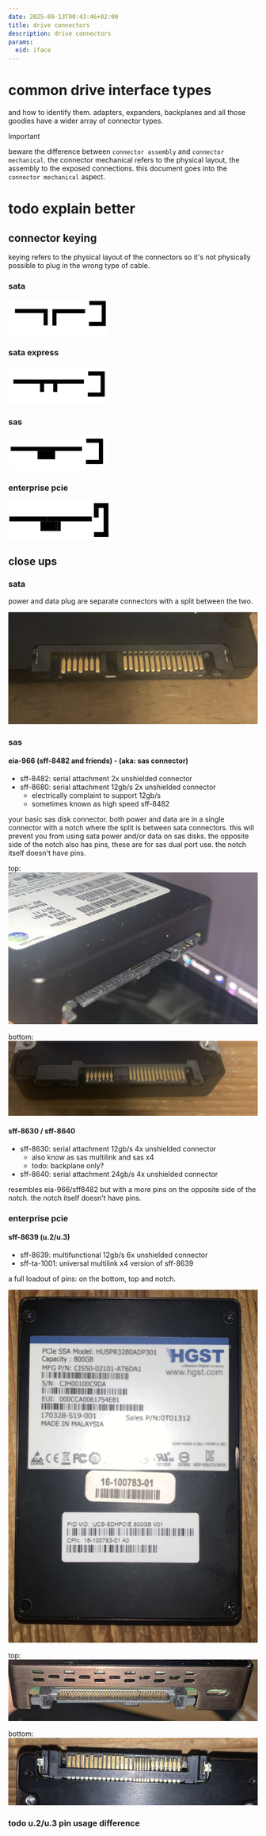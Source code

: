 ```yaml
---
date: 2025-09-13T00:43:46+02:00
title: drive connectors
description: drive connectors
params:
  eid: iface
---
```

# common drive interface types
and how to identify them. adapters, expanders, backplanes and all those goodies have a wider array of connector types.

> [!important]
> beware the difference between `connector assembly` and `connector mechanical`.
> the connector mechanical refers to the physical layout, the assembly to the exposed connections.
> this document goes into the `connector mechanical` aspect.

# todo explain better

## connector keying
keying refers to the physical layout of the connectors so it's not physically possible to plug in the wrong type of cable.

### sata
![](key-sata.png)

### sata express
![](key-sata-exp.png)

### sas
![](key-sas.png)

### enterprise pcie
![](key-ent-pci.png)

## close ups

### sata
power and data plug are separate connectors with a split between the two.

![badsata](badsata.jpg)

### sas

#### eia-966 (sff-8482 and friends) - (aka: sas connector)
* sff-8482: serial attachment 2x unshielded connector
* sff-8680: serial attachment 12gb/s 2x unshielded connector 
  * electrically complaint to support 12gb/s
  * sometimes known as high speed sff-8482

your basic sas disk connector. both power and data are in a single connector with a notch where the split is between sata connectors. this will prevent you from using sata power and/or data on sas disks. the opposite side of the notch also has pins, these are for sas dual port use. the notch itself doesn't have pins.

top:\
![sastop](sastop.jpg)

bottom:
![sasbottom](sasbottom.jpg)

#### sff-8630 / sff-8640
* sff-8630: serial attachment 12gb/s 4x unshielded connector
  * also know as sas multilink and sas x4
  * todo: backplane only?
* sff-8640: serial attachment 24gb/s 4x unshielded connector

resembles eia-966/sff8482 but with a more pins on the opposite side of the notch. the notch itself doesn't have pins.

### enterprise pcie

#### sff-8639 (u.2/u.3)
* sff-8639: multifunctional 12gb/s 6x unshielded connector
* sff-ta-1001: universal multilink x4 version of sff-8639

a full loadout of pins: on the bottom, top and notch.

![sn100](sn100.jpg)

top:
![sn100top](sn100top.jpg)

bottom:
![sn100bottom](sn100bottom.jpg)

### todo u.2/u.3 pin usage difference
